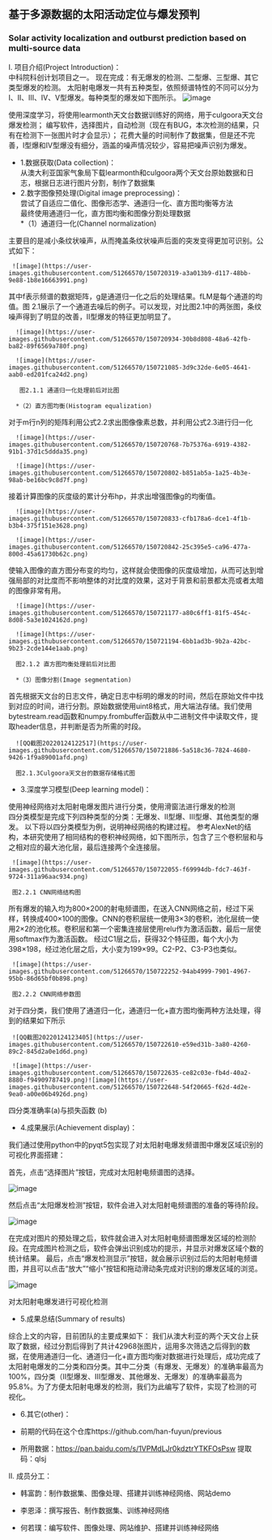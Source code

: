 ## 基于多源数据的太阳活动定位与爆发预判

### Solar activity localization and outburst prediction based on multi-source data

Ⅰ. 项目介绍(Project Introduction)：  
   中科院科创计划项目之一。
   现在完成：有无爆发的检测、二型爆、三型爆、其它类型爆发的检测。
   太阳射电爆发一共有五种类型，依照频谱特性的不同可以分为I、II、III、IV、V型爆发。每种类型的爆发如下图所示。
   ![image](https://user-images.githubusercontent.com/51266570/150719173-14f03ae5-09b1-4273-ae0b-2ba004c7b89c.png)
   
   使用深度学习，将使用learmonth天文台数据训练好的网络，用于culgoora天文台爆发检测； 
   编写软件，选择图片，自动检测（现在有BUG，本次检测的结果，只有在检测下一张图片时才会显示）； 
   花费大量的时间制作了数据集，但是还不完善，I型爆和IV型爆没有细分，涵盖的噪声情况较少，容易把噪声识别为爆发。

   * 1.数据获取(Data collection)：  
   从澳大利亚国家气象局下载learmonth和culgoora两个天文台原始数据和日志，根据日志进行图片分割，制作了数据集  
   * 2.数字图像预处理(Digital image preprocessing)：  
   尝试了自适应二值化、图像形态学、通道归一化、直方图均衡等方法  
   最终使用通道归一化，直方图均衡和图像分割处理数据  
     *（1）通道归一化(Channel normalization)
     
   主要目的是减小条纹状噪声，从而掩盖条纹状噪声后面的突发变得更加可识别。公式如下：
     
     ![image](https://user-images.githubusercontent.com/51266570/150720319-a3a013b9-d117-48bb-9e88-1b8e16663991.png)
     
   其中f表示频谱的数据矩阵，g是通道归一化之后的处理结果。fLM是每个通道的均值。图 2.1展示了一个通道去噪后的例子。可以发现，对比图2.1中的两张图，条纹噪声得到了明显的改善，II型爆发的特征更加明显了。
      
      ![image](https://user-images.githubusercontent.com/51266570/150720934-30b8d808-48a6-42fb-ba82-89f6569a780f.png)
      
      ![image](https://user-images.githubusercontent.com/51266570/150721085-3d9c32de-6e05-4641-aab0-ed201fca24d2.png)

       图2.1.1 通道归一化处理前后对比图
       
      *（2）直方图均衡(Histogram equalization)
      
   对于m行n列的矩阵利用公式2.2求出图像像素总数，并利用公式2.3进行归一化
      
      ![image](https://user-images.githubusercontent.com/51266570/150720768-7b75376a-6919-4382-91b1-37d1c5ddda35.png)
      
      ![image](https://user-images.githubusercontent.com/51266570/150720802-b851ab5a-1a25-4b3e-98ab-be16bc9c8d7f.png)
      
   接着计算图像的灰度级的累计分布hp，并求出增强图像g的均衡值。
      
      ![image](https://user-images.githubusercontent.com/51266570/150720833-cfb178a6-dce1-4f1b-b3b4-375f151e3628.png)
      
      ![image](https://user-images.githubusercontent.com/51266570/150720842-25c395e5-ca96-477a-800d-45a61730b62c.png)
      
   使输入图像的直方图分布变的均匀，这样就会使图像的灰度级增加，从而可达到增强局部的对比度而不影响整体的对比度的效果，这对于背景和前景都太亮或者太暗的图像非常有用。
      
      ![image](https://user-images.githubusercontent.com/51266570/150721177-a80c6ff1-81f5-454c-8d08-5a3e1024162d.png)
      
      ![image](https://user-images.githubusercontent.com/51266570/150721194-6bb1ad3b-9b2a-42bc-9b23-2cde144e1aab.png)

      图2.1.2 直方图均衡处理前后对比图
      
      *（3）图像分割(Image segmentation)
      
   首先根据天文台的日志文件，确定日志中标明的爆发的时间，然后在原始文件中找到对应的时间，进行分割。原始数据使用uint8格式，用大端法存储。我们使用bytestream.read函数和numpy.frombuffer函数从中二进制文件中读取文件，提取header信息，并判断是否为所需的时段。
      
      
      ![QQ截图20220124122517](https://user-images.githubusercontent.com/51266570/150721886-5a518c36-7824-4680-9426-1f9a89001afd.png)
      
      图2.1.3Culgoora天文台的数据存储格式图
      


   * 3.深度学习模型(Deep learning model)：
   
   使用神经网络对太阳射电爆发图片进行分类，使用滑窗法进行爆发的检测  
   四分类模型是完成下列四种类型的分类：无爆发、II型爆、III型爆、其他类型的爆发。
   以下将以四分类模型为例，说明神经网络的构建过程。
   参考AlexNet的结构，本研究使用了相同结构的卷积神经网络，如下图所示，包含了三个卷积层和与之相对应的最大池化层，最后连接两个全连接层。
     
     ![image](https://user-images.githubusercontent.com/51266570/150722055-f69994db-fdc7-463f-9724-311a96aac934.png)
     
     图2.2.1 CNN网络结构图
     
   所有爆发的输入均为800×200的射电频谱图，在送入CNN网络之前，经过下采样，转换成400×100的图像。CNN的卷积层统一使用3×3的卷积，池化层统一使用2×2的池化核。卷积层和第一个密集连接层使用relu作为激活函数，最后一层使用softmax作为激活函数。
   经过C1层之后，获得32个特征图，每个大小为398×198，经过池化层之后，大小变为199×99。C2-P2、C3-P3也类似。
     
     ![image](https://user-images.githubusercontent.com/51266570/150722252-94ab4999-7901-4967-95bb-86d65bf0b898.png)

     图2.2.2 CNN网络参数图
     
   对于四分类，我们使用了通道归一化，通道归一化+直方图均衡两种方法处理，得到的结果如下所示
     
     ![QQ截图20220124123405](https://user-images.githubusercontent.com/51266570/150722610-e59ed31b-3a80-4260-89c2-845d2a0e1d6d.png)
     
     ![image](https://user-images.githubusercontent.com/51266570/150722635-ce82c03e-fb4d-40a2-8880-f94909787419.png)![image](https://user-images.githubusercontent.com/51266570/150722648-54f20665-f62d-4d2e-9ea0-a00e06b4926d.png)
     
   四分类准确率(a)与损失函数 (b)

   * 4.成果展示(Achievement display)： 
   
   我们通过使用python中的pyqt5包实现了对太阳射电爆发频谱图中爆发区域识别的可视化界面搭建：
   
   首先，点击“选择图片”按钮，完成对太阳射电频谱图的选择。
   
   ![image](https://user-images.githubusercontent.com/51266570/150722803-6479f6a6-b0ed-43b2-89a8-076af3602d6a.png)
   
   然后点击“太阳爆发检测”按钮，软件会进入对太阳射电频谱图的准备的等待阶段。
   
   ![image](https://user-images.githubusercontent.com/51266570/150722808-ccdbb8bf-a55c-4bc1-94f6-5c21e38d91e7.png)

   在完成对图片的预处理之后，软件就会进入对太阳射电频谱图爆发区域的检测阶段。在完成图片检测之后，软件会弹出识别成功的提示，并显示对爆发区域个数的统计结果。
   最后，点击“爆发检测显示”按钮，就会展示识别过后的太阳射电频谱图，并且可以点击“放大”“缩小”按钮和拖动滑动条完成对识别的爆发区域的浏览。
   
   ![image](https://user-images.githubusercontent.com/67349250/150627222-cb874f11-a02a-455b-b472-ee2d30c6ae33.png)
   
   对太阳射电爆发进行可视化检测
   
   * 5.成果总结(Summary of results)
   
   综合上文的内容，目前团队的主要成果如下：
   我们从澳大利亚的两个天文台上获取了数据，经过分割后得到了共计42968张图片，运用多次筛选之后得到的数据，在使用通道归一化、通道归一化+直方图均衡对数据进行处理后，成功完成了太阳射电爆发的二分类和四分类。其中二分类（有爆发、无爆发）的准确率最高为100%，四分类（II型爆发、III型爆发、其他爆发、无爆发）的准确率最高为95.8%。为了方便太阳射电爆发的检测，我们为此编写了软件，实现了检测的可视化。

   
   * 6.其它(other)：
   
   * 前期的代码在这个仓库https://github.com/han-fuyun/previous
   * 所用数据：https://pan.baidu.com/s/1VPMdLJr0kdztrYTKFOsPsw 提取码：qlsj 

Ⅱ. 成员分工：

   * 韩富韵：制作数据集、图像处理、搭建并训练神经网络、网站demo

   * 李恩泽：撰写报告、制作数据集、训练神经网络

   * 何若璞：编写软件、图像处理、网站维护、搭建并训练神经网络
